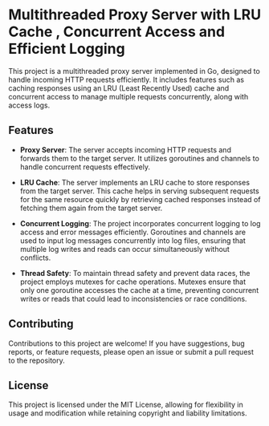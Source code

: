 # Multithreaded Proxy Server with LRU Cache , Concurrent Access and Efficient Logging

This project is a multithreaded proxy server implemented in Go, designed to handle incoming HTTP requests efficiently. It includes features such as caching responses using an LRU (Least Recently Used) cache and concurrent access to manage multiple requests concurrently, along with access logs.

## Features

- **Proxy Server**: The server accepts incoming HTTP requests and forwards them to the target server. It utilizes goroutines and channels to handle concurrent requests effectively.
  
- **LRU Cache**: The server implements an LRU cache to store responses from the target server. This cache helps in serving subsequent requests for the same resource quickly by retrieving cached responses instead of fetching them again from the target server.

- **Concurrent Logging**: The project incorporates concurrent logging to log access and error messages efficiently. Goroutines and channels are used to input log messages concurrently into log files, ensuring that multiple log writes and reads can occur simultaneously without conflicts.

- **Thread Safety**: To maintain thread safety and prevent data races, the project employs mutexes for cache operations. Mutexes ensure that only one goroutine accesses the cache at a time, preventing concurrent writes or reads that could lead to inconsistencies or race conditions.

## Contributing

Contributions to this project are welcome! If you have suggestions, bug reports, or feature requests, please open an issue or submit a pull request to the repository.

## License

This project is licensed under the MIT License, allowing for flexibility in usage and modification while retaining copyright and liability limitations.
